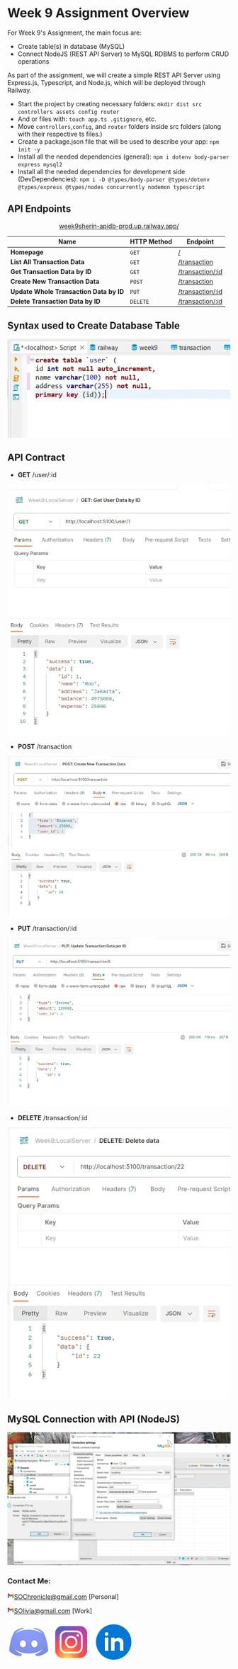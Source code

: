 # Week 9 Assignment Overview

For Week 9's Assignment, the main focus are:
- Create table(s) in database (MySQL)
- Connect NodeJS (REST API Server) to MySQL RDBMS to perform CRUD operations

As part of the assignment, we will create a simple REST API Server using Express.js, Typescript, and Node.js, which will be deployed through Railway.

- Start the project by creating necessary folders: `mkdir dist src controllers assets config router`
- And or files with: `touch app.ts .gitignore`, etc.
- Move `controllers`,`config`, and `router` folders inside src folders (along with their respective ts files.)
- Create a package.json file that will be used to describe your app: `npm init -y`
- Install all the needed dependencies (general): `npm i dotenv body-parser express mysql2` 
- Install all the needed dependencies for development side (DevDependencies): `npm i -D @types/body-parser @types/dotenv @types/express @types/nodes concurrently nodemon typescript`

## API Endpoints
<p align="center">
<a href="https://week9sherin-apidb-prod.up.railway.app/">week9sherin-apidb-prod.up.railway.app/</a>
</p>

<div align="center">

| Name  | HTTP Method | Endpoint | 
| ----------- | ----------- | ----------- |
| **Homepage** | `GET` |[/](https://week9sherin-apidb-prod.up.railway.app/)
| **List All Transaction Data** | `GET` | [/transaction](https://week9sherin-apidb-prod.up.railway.app/transaction)
| **Get Transaction Data by ID** | `GET` | [/transaction/:id](https://week9sherin-apidb-prod.up.railway.app/transaction/1) |
| **Create New Transaction Data** | `POST` | [/transaction](https://week9sherin-apidb-prod.up.railway.app/transaction) |
| **Update Whole Transaction Data by ID** | `PUT` | [/transaction/:id](https://week9sherin-apidb-prod.up.railway.app/transaction/1) |
| **Delete Transaction Data by ID** | `DELETE` | [/transaction/:id](https://week9sherin-apidb-prod.up.railway.app/transaction/1) |
</div>

## Syntax used to Create Database Table
![syntax-](https://raw.githubusercontent.com/RevoU-FSSE-2/week-9-SherinOlivia/main/documentation/syntax-createtable.webp)

## API Contract
- **GET** /user/:id
  
![get-method](https://raw.githubusercontent.com/RevoU-FSSE-2/week-9-SherinOlivia/main/documentation/get-userid-method.webp)
- **POST** /transaction
  
![post-method](https://raw.githubusercontent.com/RevoU-FSSE-2/week-9-SherinOlivia/main/documentation/post-method.webp)
- **PUT** /transaction/:id
  
![put-method](https://raw.githubusercontent.com/RevoU-FSSE-2/week-9-SherinOlivia/main/documentation/put-method.webp)
- **DELETE** /transaction/:id
  
![delete-method](https://raw.githubusercontent.com/RevoU-FSSE-2/week-9-SherinOlivia/main/documentation/delete-method.webp)


## MySQL Connection with API (NodeJS)
![MySQL-connected](https://raw.githubusercontent.com/RevoU-FSSE-2/week-9-SherinOlivia/main/documentation/mysql-connected.webp)

### Contact Me:

<img src="https://raw.githubusercontent.com/RevoU-FSSE-2/week-7-SherinOlivia/3dd7cdf0d5c9fc1828f0dfcac8ef2e9c057902be/assets/gmail-icon.svg" width="15px" background-color="none">[SOChronicle@gmail.com](mailto:SOChronicle@gmail.com) [Personal]

<img src="https://raw.githubusercontent.com/RevoU-FSSE-2/week-7-SherinOlivia/3dd7cdf0d5c9fc1828f0dfcac8ef2e9c057902be/assets/gmail-icon.svg" width="15px" background-color="none">[SOlivia@gmail.com](mailto:SOlivia198@gmail.com) [Work]

[![Roo-Discord](https://raw.githubusercontent.com/RevoU-FSSE-2/week-5-SherinOlivia/bddf1eca3ee3ad82db2f228095d01912bf9c3de6/assets/MDimgs/icons8-discord.svg)](https://discord.com/users/shxdxr#7539)[![Roo-Instagram](https://raw.githubusercontent.com/RevoU-FSSE-2/week-5-SherinOlivia/bddf1eca3ee3ad82db2f228095d01912bf9c3de6/assets/MDimgs/icons8-instagram.svg)](https://instagram.com/shxdxr?igshid=MzRlODBiNWFlZA==)[![Roo-LinkedIn](https://raw.githubusercontent.com/RevoU-FSSE-2/week-5-SherinOlivia/bddf1eca3ee3ad82db2f228095d01912bf9c3de6/assets/MDimgs/icons8-linkedin-circled.svg)](https://www.linkedin.com/in/sherin-olivia-07311127a/)
